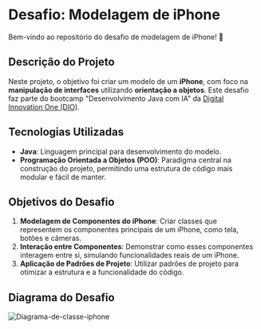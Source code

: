 # Desafio: Modelagem de iPhone

Bem-vindo ao repositório do desafio de modelagem de iPhone! 🚀

## Descrição do Projeto

Neste projeto, o objetivo foi criar um modelo de um **iPhone**, com foco na **manipulação de interfaces** utilizando **orientação a objetos**. Este desafio faz parte do bootcamp "Desenvolvimento Java com IA" da [Digital Innovation One (DIO)](https://web.dio.me/).

## Tecnologias Utilizadas

- **Java**: Linguagem principal para desenvolvimento do modelo.
- **Programação Orientada a Objetos (POO)**: Paradigma central na construção do projeto, permitindo uma estrutura de código mais modular e fácil de manter.

## Objetivos do Desafio

1. **Modelagem de Componentes do iPhone**: Criar classes que representem os componentes principais de um iPhone, como tela, botões e câmeras.
2. **Interação entre Componentes**: Demonstrar como esses componentes interagem entre si, simulando funcionalidades reais de um iPhone.
3. **Aplicação de Padrões de Projeto**: Utilizar padrões de projeto para otimizar a estrutura e a funcionalidade do código.

## Diagrama do Desafio


![Diagrama-de-classe-iphone](https://github.com/user-attachments/assets/652ced2a-abbe-43e5-9a23-fafa65c81f06)
